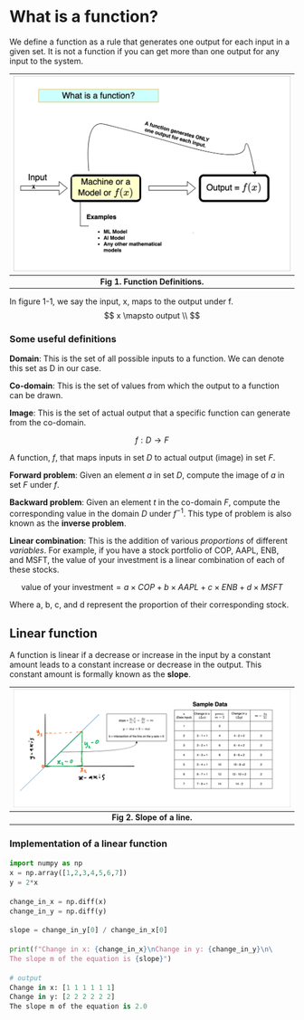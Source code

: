 # What is a function?

We define a function as a rule that generates one output for each input in a given set. It is not a function if you can get more than one output for any input to the system.

 |![](./images/function.png)|
| :-----------------------------------:|
| <b> Fig 1. Function Definitions.</b>|


In figure 1-1, we say the input, x, maps to the output under f.
$$
x \mapsto output \\
$$

### Some useful definitions

**Domain**: This is the set of all possible inputs to a function. We can denote this set as D in our case. 

**Co-domain**: This is the set of values from which the output to a function can be drawn.

**Image**: This is the set of actual output that a specific function can generate from the co-domain.

$$
f:D\rightarrow F
$$

A function, $f$, that maps inputs in set $D$ to actual output (image) in set $F$. 

**Forward problem**: Given an element $a$ in set $D$, compute the image of $a$ in set $F$ under $f$.

**Backward problem**: Given an element $t$ in the co-domain $F$, compute the corresponding value in the domain $D$ under $f^{-1}$. This type of problem is also known as the **inverse problem**.

**Linear combination**: This is the addition of various *proportions* of different *variables*. For example, if you have a stock portfolio of COP, AAPL, ENB, and MSFT, the value of your investment is a linear combination of each of these stocks. 


$$
\text{value of your investment} = a \times COP + b \times AAPL + c \times ENB + d \times MSFT
$$

Where a, b, c, and d represent the proportion of their corresponding stock.


## Linear function
A function is linear if a decrease or increase in the input by a constant amount leads to a constant increase or decrease in the output. This constant amount is formally known as the **slope**.

 |![](./images/SlopeCalc.png)|
| :-----------------------------------:|
| <b> Fig 2. Slope of a line.</b>|

### Implementation of a linear function 
```python
import numpy as np
x = np.array([1,2,3,4,5,6,7])
y = 2*x

change_in_x = np.diff(x)
change_in_y = np.diff(y)

slope = change_in_y[0] / change_in_x[0]

print(f"Change in x: {change_in_x}\nChange in y: {change_in_y}\n\
The slope m of the equation is {slope}")

# output
Change in x: [1 1 1 1 1 1]
Change in y: [2 2 2 2 2 2]
The slope m of the equation is 2.0
```